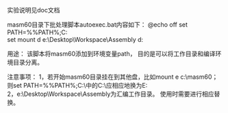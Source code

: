 ﻿实验说明见doc文档

masm60目录下批处理脚本autoexec.bat内容如下：
@echo off
set PATH=%%PATH%;C:\
set
mount d e:\Desktop\Workspace\Assembly
d:

用途：
该脚本将masm60添加到环境变量path，
目的是可以将工作目录和编译环境目录分离。

注意事项：
1，若开始masm60目录挂在到其他盘，比如mount e c:\masm60；
则set PATH=%%PATH%;C:\中的C:\应相应地换为E:\
2，e:\Desktop\Workspace\Assembly为汇编工作目录。
使用时需要进行相应替换。